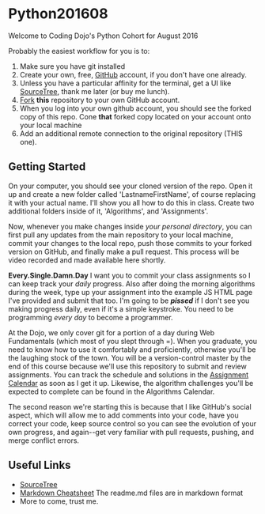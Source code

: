 # Python201608
Welcome to Coding Dojo's Python Cohort for August 2016

Probably the easiest workflow for you is to:
 1. Make sure you have git installed
 2. Create your own, free, [GitHub](https://github.com/) account, if you don't have one already.
 2. Unless you have a particular affinity for the terminal, get a UI like [SourceTree](https://www.sourcetreeapp.com/), thank me later (or buy me lunch).
 3. [Fork](https://guides.github.com/activities/forking/) **this** repository to your own GitHub account.
 4. When you log into your own github account, you should see the forked copy of this repo. Cone **that** forked copy located on your account onto your local machine
 5. Add an additional remote connection to the original repository (THIS one).

## Getting Started

On your computer, you should see your cloned version of the repo. Open it up and create a new folder called 'LastnameFirstName', of course replacing it with your actual name. I'll show you all how to do this in class. Create two additional folders inside of it, 'Algorithms', and 'Assignments'.

Now, whenever you make changes inside _your personal directory_, you can first pull any updates from the main repository to your local machine, commit your changes to the local repo, push those commits to your forked version on GitHub, and finally make a pull request. This process will be video recorded and made available here shortly.


**Every.Single.Damn.Day** I want you to commit your class assignments so I can keep track your _daily_ progress. Also after doing the morning algorithms during the week, type up your assignment into the example JS HTML page I've provided and submit that too. I'm going to be ***pissed*** if I don't see you making progress daily, even if it's a simple keystroke. You need to be programming _every day_ to become a programmer.

At the Dojo, we only cover git for a portion of a day during Web Fundamentals (which most of you slept through =). When you graduate, you need to know how to use it comfortably and proficiently, otherwise you'll be the laughing stock of the town. You will be a version-control master by the end of this course because we'll use this repository to submit and review assignments. You can track the schedule and solutions in the [Assignment Calendar](https://github.com/authman/Python201608/blob/master/ApatiraUthman/schedule.md) as soon as I get it up. Likewise, the algorithm challenges you'll be expected to complete can be found in the Algorithms Calendar.

The second reason we're starting this is because that I like GitHub's social aspect, which will allow me to add comments into your code, have you correct your code, keep source control so you can see the evolution of your own progress, and again--get very familiar with pull requests, pushing, and merge conflict errors.


## Useful Links

 * [SourceTree](https://www.sourcetreeapp.com/)
 * [Markdown Cheatsheet](https://duckduckgo.com/?q=markdown+cheat+sheet&ia=answer) The readme.md files are in markdown format
 * More to come, trust me.
